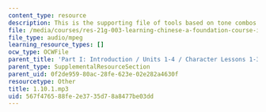 ```yaml
---
content_type: resource
description: This is the supporting file of tools based on tone combos.
file: /media/courses/res-21g-003-learning-chinese-a-foundation-course-in-mandarin-spring-2011/567f476588fe2e3735d78a8477be03dd_1.10.1.mp3
file_type: audio/mpeg
learning_resource_types: []
ocw_type: OCWFile
parent_title: 'Part I: Introduction / Units 1-4 / Character Lessons 1-3'
parent_type: SupplementalResourceSection
parent_uid: 0f2de959-80ac-28fe-623e-02e282a4630f
resourcetype: Other
title: 1.10.1.mp3
uid: 567f4765-88fe-2e37-35d7-8a8477be03dd
---
```

